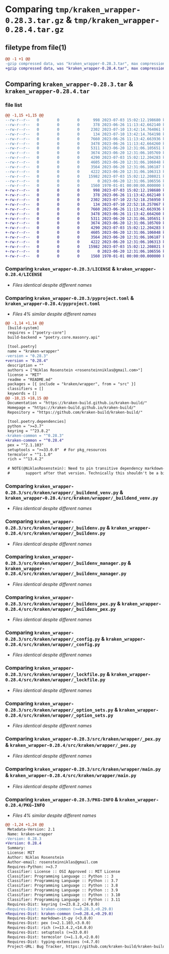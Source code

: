 # Comparing `tmp/kraken_wrapper-0.28.3.tar.gz` & `tmp/kraken_wrapper-0.28.4.tar.gz`

## filetype from file(1)

```diff
@@ -1 +1 @@
-gzip compressed data, was "kraken_wrapper-0.28.3.tar", max compression
+gzip compressed data, was "kraken_wrapper-0.28.4.tar", max compression
```

## Comparing `kraken_wrapper-0.28.3.tar` & `kraken_wrapper-0.28.4.tar`

### file list

```diff
@@ -1,15 +1,15 @@
--rw-r--r--   0        0        0      998 2023-07-03 15:02:12.198680 kraken_wrapper-0.28.3/LICENSE
--rw-r--r--   0        0        0      378 2023-06-26 11:13:42.662140 kraken_wrapper-0.28.3/README.md
--rw-r--r--   0        0        0     2302 2023-07-10 13:42:14.764061 kraken_wrapper-0.28.3/pyproject.toml
--rw-r--r--   0        0        0      134 2023-07-10 13:42:14.764198 kraken_wrapper-0.28.3/src/kraken/wrapper/__init__.py
--rw-r--r--   0        0        0     7660 2023-06-26 11:13:42.663936 kraken_wrapper-0.28.3/src/kraken/wrapper/_buildend_venv.py
--rw-r--r--   0        0        0     3478 2023-06-26 11:13:42.664260 kraken_wrapper-0.28.3/src/kraken/wrapper/_buildenv.py
--rw-r--r--   0        0        0     5311 2023-06-20 12:31:06.105651 kraken_wrapper-0.28.3/src/kraken/wrapper/_buildenv_manager.py
--rw-r--r--   0        0        0     3674 2023-06-20 12:31:06.105769 kraken_wrapper-0.28.3/src/kraken/wrapper/_buildenv_pex.py
--rw-r--r--   0        0        0     4290 2023-07-03 15:02:12.204283 kraken_wrapper-0.28.3/src/kraken/wrapper/_config.py
--rw-r--r--   0        0        0     4605 2023-06-20 12:31:06.106048 kraken_wrapper-0.28.3/src/kraken/wrapper/_lockfile.py
--rw-r--r--   0        0        0     3564 2023-06-20 12:31:06.106187 kraken_wrapper-0.28.3/src/kraken/wrapper/_option_sets.py
--rw-r--r--   0        0        0     4222 2023-06-20 12:31:06.106313 kraken_wrapper-0.28.3/src/kraken/wrapper/_pex.py
--rw-r--r--   0        0        0    15982 2023-07-03 15:02:12.208021 kraken_wrapper-0.28.3/src/kraken/wrapper/main.py
--rw-r--r--   0        0        0        0 2023-06-20 12:31:06.106556 kraken_wrapper-0.28.3/src/kraken/wrapper/py.typed
--rw-r--r--   0        0        0     1560 1970-01-01 00:00:00.000000 kraken_wrapper-0.28.3/PKG-INFO
+-rw-r--r--   0        0        0      998 2023-07-03 15:02:12.198680 kraken_wrapper-0.28.4/LICENSE
+-rw-r--r--   0        0        0      378 2023-06-26 11:13:42.662140 kraken_wrapper-0.28.4/README.md
+-rw-r--r--   0        0        0     2302 2023-07-10 22:52:18.256950 kraken_wrapper-0.28.4/pyproject.toml
+-rw-r--r--   0        0        0      134 2023-07-10 22:52:18.257067 kraken_wrapper-0.28.4/src/kraken/wrapper/__init__.py
+-rw-r--r--   0        0        0     7660 2023-06-26 11:13:42.663936 kraken_wrapper-0.28.4/src/kraken/wrapper/_buildend_venv.py
+-rw-r--r--   0        0        0     3478 2023-06-26 11:13:42.664260 kraken_wrapper-0.28.4/src/kraken/wrapper/_buildenv.py
+-rw-r--r--   0        0        0     5311 2023-06-20 12:31:06.105651 kraken_wrapper-0.28.4/src/kraken/wrapper/_buildenv_manager.py
+-rw-r--r--   0        0        0     3674 2023-06-20 12:31:06.105769 kraken_wrapper-0.28.4/src/kraken/wrapper/_buildenv_pex.py
+-rw-r--r--   0        0        0     4290 2023-07-03 15:02:12.204283 kraken_wrapper-0.28.4/src/kraken/wrapper/_config.py
+-rw-r--r--   0        0        0     4605 2023-06-20 12:31:06.106048 kraken_wrapper-0.28.4/src/kraken/wrapper/_lockfile.py
+-rw-r--r--   0        0        0     3564 2023-06-20 12:31:06.106187 kraken_wrapper-0.28.4/src/kraken/wrapper/_option_sets.py
+-rw-r--r--   0        0        0     4222 2023-06-20 12:31:06.106313 kraken_wrapper-0.28.4/src/kraken/wrapper/_pex.py
+-rw-r--r--   0        0        0    15982 2023-07-03 15:02:12.208021 kraken_wrapper-0.28.4/src/kraken/wrapper/main.py
+-rw-r--r--   0        0        0        0 2023-06-20 12:31:06.106556 kraken_wrapper-0.28.4/src/kraken/wrapper/py.typed
+-rw-r--r--   0        0        0     1560 1970-01-01 00:00:00.000000 kraken_wrapper-0.28.4/PKG-INFO
```

### Comparing `kraken_wrapper-0.28.3/LICENSE` & `kraken_wrapper-0.28.4/LICENSE`

 * *Files identical despite different names*

### Comparing `kraken_wrapper-0.28.3/pyproject.toml` & `kraken_wrapper-0.28.4/pyproject.toml`

 * *Files 4% similar despite different names*

```diff
@@ -1,14 +1,14 @@
 [build-system]
 requires = ["poetry-core"]
 build-backend = "poetry.core.masonry.api"
 
 [tool.poetry]
 name = "kraken-wrapper"
-version = "0.28.3"
+version = "0.28.4"
 description = ""
 authors = ["Niklas Rosenstein <rosensteinniklas@gmail.com>"]
 license = "MIT"
 readme = "README.md"
 packages = [{ include = "kraken/wrapper", from = "src" }]
 classifiers = []
 keywords = []
@@ -18,15 +18,15 @@
 Documentation = "https://kraken-build.github.io/kraken-build/"
 Homepage = "https://kraken-build.github.io/kraken-build/"
 Repository = "https://github.com/kraken-build/kraken-build/"
 
 [tool.poetry.dependencies]
 python = ">=3.7"
 keyring = "^23.8.2"
-kraken-common = "^0.28.3"
+kraken-common = "^0.28.4"
 pex = "^2.1.103"
 setuptools = ">=33.0.0"  # For pkg_resources
 termcolor = "^1.1.0"
 rich = "^13.4.2"
 
 # NOTE(@NiklasRosenstein): Need to pin transitive dependency markdown-it under 3.0 because it dropped Python 3.9
 #       support after that version. Technically this shouldn't be a big issue for runtime, but Mypy checks site
```

### Comparing `kraken_wrapper-0.28.3/src/kraken/wrapper/_buildend_venv.py` & `kraken_wrapper-0.28.4/src/kraken/wrapper/_buildend_venv.py`

 * *Files identical despite different names*

### Comparing `kraken_wrapper-0.28.3/src/kraken/wrapper/_buildenv.py` & `kraken_wrapper-0.28.4/src/kraken/wrapper/_buildenv.py`

 * *Files identical despite different names*

### Comparing `kraken_wrapper-0.28.3/src/kraken/wrapper/_buildenv_manager.py` & `kraken_wrapper-0.28.4/src/kraken/wrapper/_buildenv_manager.py`

 * *Files identical despite different names*

### Comparing `kraken_wrapper-0.28.3/src/kraken/wrapper/_buildenv_pex.py` & `kraken_wrapper-0.28.4/src/kraken/wrapper/_buildenv_pex.py`

 * *Files identical despite different names*

### Comparing `kraken_wrapper-0.28.3/src/kraken/wrapper/_config.py` & `kraken_wrapper-0.28.4/src/kraken/wrapper/_config.py`

 * *Files identical despite different names*

### Comparing `kraken_wrapper-0.28.3/src/kraken/wrapper/_lockfile.py` & `kraken_wrapper-0.28.4/src/kraken/wrapper/_lockfile.py`

 * *Files identical despite different names*

### Comparing `kraken_wrapper-0.28.3/src/kraken/wrapper/_option_sets.py` & `kraken_wrapper-0.28.4/src/kraken/wrapper/_option_sets.py`

 * *Files identical despite different names*

### Comparing `kraken_wrapper-0.28.3/src/kraken/wrapper/_pex.py` & `kraken_wrapper-0.28.4/src/kraken/wrapper/_pex.py`

 * *Files identical despite different names*

### Comparing `kraken_wrapper-0.28.3/src/kraken/wrapper/main.py` & `kraken_wrapper-0.28.4/src/kraken/wrapper/main.py`

 * *Files identical despite different names*

### Comparing `kraken_wrapper-0.28.3/PKG-INFO` & `kraken_wrapper-0.28.4/PKG-INFO`

 * *Files 4% similar despite different names*

```diff
@@ -1,24 +1,24 @@
 Metadata-Version: 2.1
 Name: kraken-wrapper
-Version: 0.28.3
+Version: 0.28.4
 Summary: 
 License: MIT
 Author: Niklas Rosenstein
 Author-email: rosensteinniklas@gmail.com
 Requires-Python: >=3.7
 Classifier: License :: OSI Approved :: MIT License
 Classifier: Programming Language :: Python :: 3
 Classifier: Programming Language :: Python :: 3.7
 Classifier: Programming Language :: Python :: 3.8
 Classifier: Programming Language :: Python :: 3.9
 Classifier: Programming Language :: Python :: 3.10
 Classifier: Programming Language :: Python :: 3.11
 Requires-Dist: keyring (>=23.8.2,<24.0.0)
-Requires-Dist: kraken-common (>=0.28.3,<0.29.0)
+Requires-Dist: kraken-common (>=0.28.4,<0.29.0)
 Requires-Dist: markdown-it-py (<3.0.0)
 Requires-Dist: pex (>=2.1.103,<3.0.0)
 Requires-Dist: rich (>=13.4.2,<14.0.0)
 Requires-Dist: setuptools (>=33.0.0)
 Requires-Dist: termcolor (>=1.1.0,<2.0.0)
 Requires-Dist: typing-extensions (<4.7.0)
 Project-URL: Bug Tracker, https://github.com/kraken-build/kraken-build/issues
```

